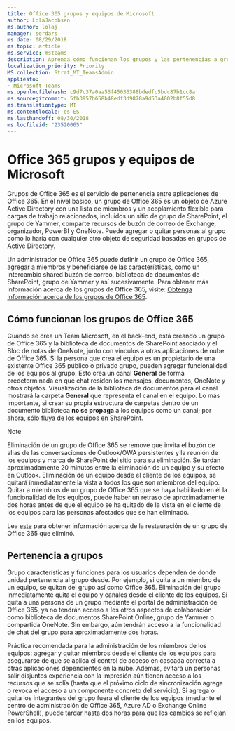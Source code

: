 ```yaml
---
title: Office 365 grupos y equipos de Microsoft
author: LolaJacobsen
ms.author: lolaj
manager: serdars
ms.date: 08/29/2018
ms.topic: article
ms.service: msteams
description: Aprenda cómo funcionan los grupos y las pertenencias a grupos de Office 365 con Microsoft Teams.
localization_priority: Priority
MS.collection: Strat_MT_TeamsAdmin
appliesto:
- Microsoft Teams
ms.openlocfilehash: c9d7c37a0aa53f45036388bdedfc5bdc87b1cc8a
ms.sourcegitcommit: 5fb3957b658b48edf3d9878a9d53a4002b8f55d8
ms.translationtype: MT
ms.contentlocale: es-ES
ms.lasthandoff: 08/30/2018
ms.locfileid: "23520065"
---
```

<a name="office-365-groups-and-microsoft-teams"></a>Office 365 grupos y equipos de Microsoft
=====================================

Grupos de Office 365 es el servicio de pertenencia entre aplicaciones de Office 365. En el nivel básico, un grupo de Office 365 es un objeto de Azure Active Directory con una lista de miembros y un acoplamiento flexible para cargas de trabajo relacionados, incluidos un sitio de grupo de SharePoint, el grupo de Yammer, comparte recursos de buzón de correo de Exchange, organizador, PowerBI y OneNote. Puede agregar o quitar personas al grupo como lo haría con cualquier otro objeto de seguridad basadas en grupos de Active Directory.

Un administrador de Office 365 puede definir un grupo de Office 365, agregar a miembros y beneficiarse de las características, como un intercambio shared buzón de correo, biblioteca de documentos de SharePoint, grupo de Yammer y así sucesivamente. Para obtener más información acerca de los grupos de Office 365, visite: [Obtenga información acerca de los grupos de Office 365](https://support.office.com/article/Learn-about-Office-365-groups-b565caa1-5c40-40ef-9915-60fdb2d97fa2).

<a name="how-office-365-groups-work"></a>Cómo funcionan los grupos de Office 365
--------------------------

Cuando se crea un Team Microsoft, en el back-end, está creando un grupo de Office 365 y la biblioteca de documentos de SharePoint asociado y el Bloc de notas de OneNote, junto con vínculos a otras aplicaciones de nube de Office 365. Si la persona que crea el equipo es un propietario de una existente Office 365 público o privado grupo, pueden agregar funcionalidad de los equipos al grupo. Esto crea un canal **General** de forma predeterminada en qué chat residen los mensajes, documentos, OneNote y otros objetos. Visualización de la biblioteca de documentos para el canal mostrará la carpeta **General** que representa el canal en el equipo. Lo más importante, si crear su propia estructura de carpetas dentro de un documento biblioteca **no se propaga** a los equipos como un canal; por ahora, sólo fluya de los equipos en SharePoint.

> [!NOTE]
> Eliminación de un grupo de Office 365 se remove que invita el buzón de alias de las conversaciones de Outlook/OWA persistentes y la reunión de los equipos y marca de SharePoint del sitio para su eliminación. Se tardan aproximadamente 20 minutos entre la eliminación de un equipo y su efecto en Outlook. Eliminación de un equipo desde el cliente de los equipos, se quitará inmediatamente la vista a todos los que son miembros del equipo. Quitar a miembros de un grupo de Office 365 que se haya habilitado en él la funcionalidad de los equipos, puede haber un retraso de aproximadamente dos horas antes de que el equipo se ha quitado de la vista en el cliente de los equipos para las personas afectados que se han eliminado.
>
>Lea [este](https://support.office.com/en-us/article/Restore-a-deleted-Office-365-Group-b7c66b59-657a-4e1a-8aa0-8163b1f4eb54) para obtener información acerca de la restauración de un grupo de Office 365 que eliminó.

<a name="group-membership"></a>Pertenencia a grupos
----------------

Grupo características y funciones para los usuarios dependen de donde unidad pertenencia al grupo desde. Por ejemplo, si quita a un miembro de un equipo, se quitan del grupo así como Office 365. Eliminación del grupo inmediatamente quita el equipo y canales desde el cliente de los equipos. Si quita a una persona de un grupo mediante el portal de administración de Office 365, ya no tendrán acceso a los otros aspectos de colaboración como biblioteca de documentos SharePoint Online, grupo de Yammer o compartida OneNote. Sin embargo, aún tendrán acceso a la funcionalidad de chat del grupo para aproximadamente dos horas.

Práctica recomendada para la administración de los miembros de los equipos: agregar y quitar miembros desde el cliente de los equipos para asegurarse de que se aplica el control de acceso en cascada correcta a otras aplicaciones dependientes en la nube. Además, evitará un personas salir disjuntos experiencia con la impresión aún tienen acceso a los recursos que se solía (hasta que el próximo ciclo de sincronización agrega o revoca el acceso a un componente concreto del servicio). Si agrega o quita los integrantes del grupo fuera el cliente de los equipos (mediante el centro de administración de Office 365, Azure AD o Exchange Online PowerShell), puede tardar hasta dos horas para que los cambios se reflejan en los equipos.
